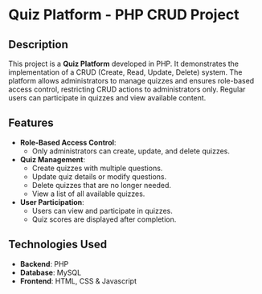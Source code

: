 # Quiz Platform - PHP CRUD Project

## Description

This project is a **Quiz Platform** developed in PHP. It demonstrates the implementation of a CRUD (Create, Read, Update, Delete) system. The platform allows administrators to manage quizzes and ensures role-based access control, restricting CRUD actions to administrators only. Regular users can participate in quizzes and view available content.

## Features

- **Role-Based Access Control**:
  - Only administrators can create, update, and delete quizzes.
- **Quiz Management**:
  - Create quizzes with multiple questions.
  - Update quiz details or modify questions.
  - Delete quizzes that are no longer needed.
  - View a list of all available quizzes.
- **User Participation**:
  - Users can view and participate in quizzes.
  - Quiz scores are displayed after completion.

## Technologies Used

- **Backend**: PHP
- **Database**: MySQL
- **Frontend**: HTML, CSS & Javascript
